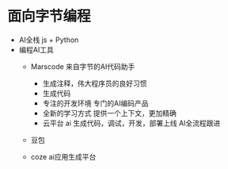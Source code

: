# 面向字节编程 

- AI全栈
  js + Python 
- 编程AI工具
  - Marscode 来自字节的AI代码助手
    - 生成注释，伟大程序员的良好习惯
    - 生成代码
    - 专注的开发环境
      专门的AI编码产品
    - 全新的学习方式
      提供一个上下文，更加精确
    - 云平台
      ai 生成代码，调试，开发，部署上线  AI全流程跟进
      
  - 豆包
  - coze ai应用生成平台